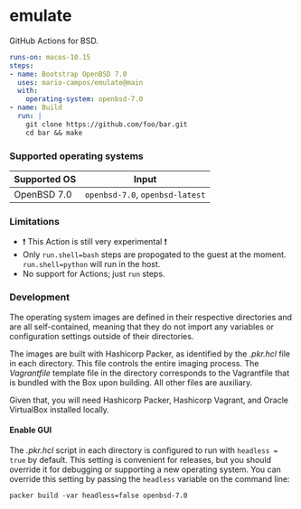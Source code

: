 # emulate

GitHub Actions for BSD.

```yaml
runs-on: macos-10.15
steps:
- name: Bootstrap OpenBSD 7.0
  uses: mario-campos/emulate@main
  with:
    operating-system: openbsd-7.0
- name: Build
  run: |
    git clone https://github.com/foo/bar.git
    cd bar && make
```

### Supported operating systems

| Supported OS | Input |
| ------------ | ----- |
| OpenBSD 7.0  |`openbsd-7.0`, `openbsd-latest` |

### Limitations
- :heavy_exclamation_mark: This Action is still very experimental :heavy_exclamation_mark:
- Only `run.shell=bash` steps are propogated to the guest at the moment. `run.shell=python` will run in the host.
- No support for Actions; just `run` steps.

### Development

The operating system images are defined in their respective directories and are all self-contained, meaning that they do not import any variables or configuration settings outside of their directories.

The images are built with Hashicorp Packer, as identified by the _.pkr.hcl_ file in each directory. This file controls the entire imaging process. The _Vagrantfile_ template file in the directory corresponds to the Vagrantfile that is bundled with the Box upon building. All other files are auxiliary.

Given that, you will need Hashicorp Packer, Hashicorp Vagrant, and Oracle VirtualBox installed locally.

#### Enable GUI

The _.pkr.hcl_ script in each directory is configured to run with `headless = true` by default. This setting is convenient for releases, but you should override it for debugging or supporting a new operating system. You can override this setting by passing the `headless` variable on the command line:

```shell
packer build -var headless=false openbsd-7.0
```
